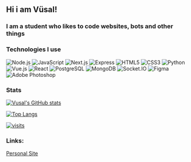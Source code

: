 <h2>Hi i am Vüsal!</h2>
<h3>I am a student who likes to code websites, bots and other things</h3>

### Technologies I use
![Node.js](https://img.shields.io/badge/Node.js-%23323330.svg?style=for-the-badge&logo=node.js&logoColor=green)
![JavaScript](https://img.shields.io/badge/javascript-%23323330.svg?style=for-the-badge&logo=javascript&logoColor=%23F7DF1E)
![Next.js](https://img.shields.io/badge/Next.js-%23323330.svg?style=for-the-badge&logo=next.js&logoColor=white)
![Express](https://img.shields.io/badge/express-%231572B6.svg?style=for-the-badge&logo=express&logoColor=white)
![HTML5](https://img.shields.io/badge/html5-%23E34F26.svg?style=for-the-badge&logo=html5&logoColor=white)
![CSS3](https://img.shields.io/badge/css3-%231572B6.svg?style=for-the-badge&logo=css3&logoColor=white)
![Python](https://img.shields.io/badge/Python-%23323330.svg?style=for-the-badge&logo=python&logoColor=%23FFD43B)
![Vue.js](https://img.shields.io/badge/Vue.js-%2335495e.svg?style=for-the-badge&logo=vue.js&logoColor=%234FC08D)
![React](https://img.shields.io/badge/React-%2320232a.svg?style=for-the-badge&logo=react&logoColor=%2361DAFB)
![PostgreSQL](https://img.shields.io/badge/PostgreSQL-%23336791.svg?style=for-the-badge&logo=postgresql&logoColor=white)
![MongoDB](https://img.shields.io/badge/MongoDB-%2347A248.svg?style=for-the-badge&logo=mongodb&logoColor=white)
![Socket.IO](https://img.shields.io/badge/Socket.IO-%23000000.svg?style=for-the-badge&logo=socket.io&logoColor=white)
![Figma](https://img.shields.io/badge/Figma-%23F24E1E.svg?style=for-the-badge&logo=figma&logoColor=white)
![Adobe Photoshop](https://img.shields.io/badge/Adobe%20Photoshop-%23001E36.svg?style=for-the-badge&logo=adobe-photoshop&logoColor=%2331A8FF)

### Stats

[![Vusal's GitHub stats](https://github-readme-stats.vercel.app/api?username=artvoidfw&show_icons=true&theme=radical)](https://artvoid.vercel.app/github)

[![Top Langs](https://github-readme-stats.vercel.app/api/top-langs/?username=artvoidfw&layout=compact&theme=radical)](https://artvoid.vercel.app/instagram)

[![visits](https://komarev.com/ghpvc/?username=artvoidfw)](https://artvoid.vercel.app/)

<h3>Links:</h3>

<a href="https://artvoid.vercel.app/">Personal Site</a>
